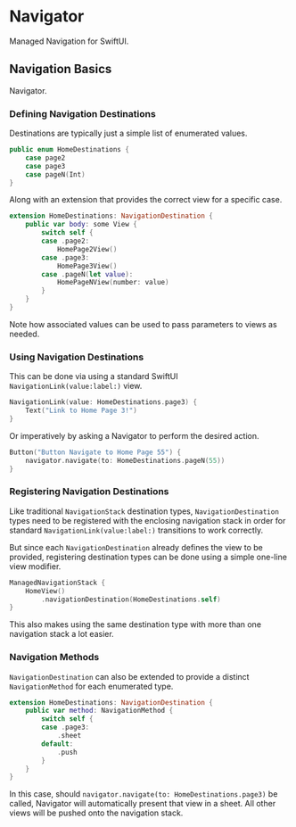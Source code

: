 # Navigator

Managed Navigation for SwiftUI.

## Navigation Basics

Navigator.

### Defining Navigation Destinations
Destinations are typically just a simple list of enumerated values.
```swift
public enum HomeDestinations {
    case page2
    case page3
    case pageN(Int)
}
```
Along with an extension that provides the correct view for a specific case.
```swift
extension HomeDestinations: NavigationDestination {
    public var body: some View {
        switch self {
        case .page2:
            HomePage2View()
        case .page3:
            HomePage3View()
        case .pageN(let value):
            HomePageNView(number: value)
        }
    }
}
```
Note how associated values can be used to pass parameters to views as needed.

### Using Navigation Destinations
This can be done via using a standard SwiftUI `NavigationLink(value:label:)` view.
```swift
NavigationLink(value: HomeDestinations.page3) {
    Text("Link to Home Page 3!")
}
```
Or imperatively by asking a Navigator to perform the desired action.
```swift
Button("Button Navigate to Home Page 55") {
    navigator.navigate(to: HomeDestinations.pageN(55))
}
```

### Registering Navigation Destinations
Like traditional `NavigationStack` destination types, `NavigationDestination` types need to be registered with the enclosing
navigation stack in order for standard `NavigationLink(value:label:)` transitions to work correctly.

But since each `NavigationDestination` already defines the view to be provided, registering destination types can be done
using a simple one-line view modifier.
```swift
ManagedNavigationStack {
    HomeView()
        .navigationDestination(HomeDestinations.self)
}
```
This also makes using the same destination type with more than one navigation stack a lot easier.

### Navigation Methods
`NavigationDestination` can also be extended to provide a distinct ``NavigationMethod`` for each enumerated type.
```swift
extension HomeDestinations: NavigationDestination {
    public var method: NavigationMethod {
        switch self {
        case .page3:
            .sheet
        default:
            .push
        }
    }
}
```
In this case, should `navigator.navigate(to: HomeDestinations.page3)` be called, Navigator will automatically present that view in a
sheet. All other views will be pushed onto the navigation stack.

